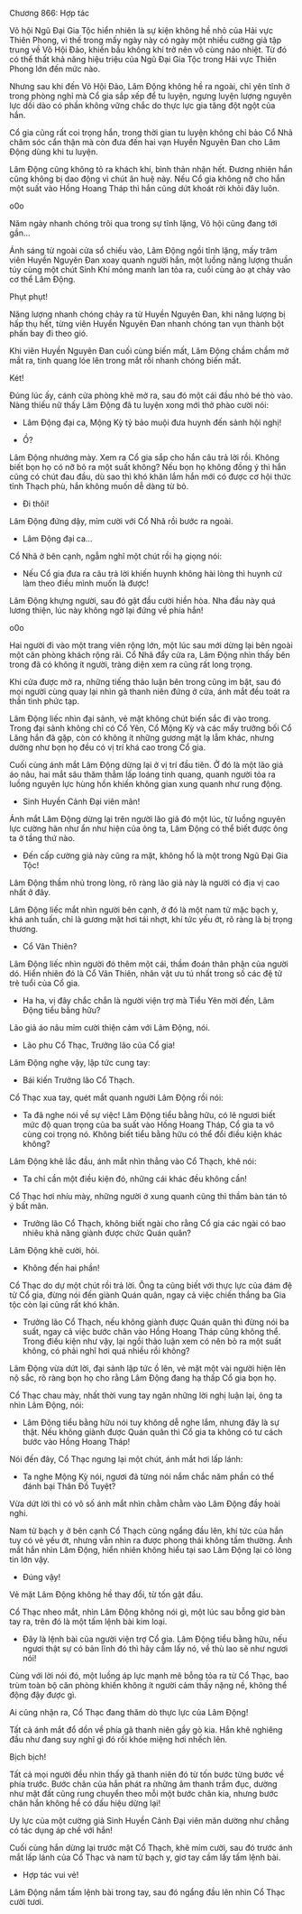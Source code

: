 




Chương 866: Hợp tác


Võ hội Ngũ Đại Gia Tộc hiển nhiên là sự kiện không hề nhỏ của Hải vực Thiên Phong, vì thế trong mấy ngày này có ngày một nhiều cường giả tập trung về Võ Hội Đảo, khiến bầu không khí trở nên vô cùng náo nhiệt. Từ đó có thể thất khả năng hiệu triệu của Ngũ Đại Gia Tộc trong Hải vực Thiên Phong lớn đến mức nào.

Nhưng sau khi đến Võ Hội Đảo, Lâm Động không hề ra ngoài, chỉ yên tĩnh ở trong phòng nghỉ mà Cổ gia sắp xếp để tu luyện, ngưng luyện lượng nguyên lực dồi dào có phần không vững chắc do thực lực gia tăng đột ngột của hắn.

Cổ gia cũng rất coi trọng hắn, trong thời gian tu luyện không chỉ bảo Cổ Nhã chăm sóc cẩn thận mà còn đưa đến hai vạn Huyền Nguyên Đan cho Lâm Động dùng khi tu luyện.

Lâm Động cũng không tỏ ra khách khí, bình thản nhận hết. Đương nhiên hắn cũng không bị dao động vì chút ân huệ này. Nếu Cổ gia không nỡ cho hắn một suất vào Hồng Hoang Tháp thì hắn cũng dứt khoát rời khỏi đây luôn.

o0o

Năm ngày nhanh chóng trôi qua trong sự tĩnh lặng, Võ hội cũng đang tới gần…

Ánh sáng từ ngoài cửa sổ chiếu vào, Lâm Động ngồi tĩnh lặng, mấy trăm viên Huyền Nguyên Đan xoay quanh người hắn, một luồng năng lượng thuần túy cùng một chút Sinh Khí mỏng manh lan tỏa ra, cuối cùng ào ạt chảy vào cơ thể Lâm Động.

Phụt phụt!

Năng lượng nhanh chóng chảy ra từ Huyền Nguyên Đan, khi năng lượng bị hấp thụ hết, từng viên Huyền Nguyên Đan nhanh chóng tan vụn thành bột phấn bay đi theo gió.

Khi viên Huyền Nguyên Đan cuối cùng biến mất, Lâm Động chầm chầm mở mắt ra, tinh quang lóe lên trong mắt rồi nhanh chóng biến mất.

Két!

Đúng lúc ấy, cánh cửa phòng khẽ mở ra, sau đó một cái đầu nhỏ bé thò vào. Nàng thiếu nữ thấy Lâm Động đã tu luyện xong mới thở phào cười nói:

- Lâm Động đại ca, Mộng Kỳ tỷ bảo muội đưa huynh đến sảnh hội nghị!

- Ồ?

Lâm Động nhướng mày. Xem ra Cổ gia sắp cho hắn câu trả lời rồi. Không biết bọn họ có nỡ bỏ ra một suất không? Nếu bọn họ không đồng ý thì hắn cũng có chút đau đầu, dù sao thì khó khăn lắm hắn mới có được cơ hội thức tỉnh Thạch phù, hắn không muốn dễ dàng từ bỏ.

- Đi thôi!

Lâm Động đứng dậy, mỉm cười với Cổ Nhã rồi bước ra ngoài.

- Lâm Động đại ca…

Cổ Nhã ở bên cạnh, ngẫm nghĩ một chút rồi hạ giọng nói:

- Nếu Cổ gia đưa ra câu trả lời khiến huynh không hài lòng thì huynh cứ làm theo điều mình muốn là được!

Lâm Động khựng người, sau đó gật đầu cười hiền hòa. Nha đầu này quá lương thiện, lúc này không ngờ lại đứng về phía hắn!

o0o

Hai người đi vào một trang viên rộng lớn, một lúc sau mới dừng lại bên ngoài một căn phòng khách rộng rãi. Cổ Nhã đẩy cửa ra, Lâm Động nhìn thấy bên trong đã có không ít người, tràng diện xem ra cũng rất long trọng.

Khi cửa được mở ra, những tiếng thảo luận bên trong cũng im bặt, sau đó mọi người cùng quay lại nhìn gã thanh niên đứng ở cửa, ánh mắt đều toát ra thần tình phức tạp.

Lâm Động liếc nhìn đại sảnh, vẻ mặt không chút biến sắc đi vào trong. Trong đại sảnh không chỉ có Cổ Yên, Cổ Mộng Kỳ và các mấy trưởng bối Cổ Lăng hắn đã gặp, còn có không ít những gương mặt lạ lẫm khác, nhưng dường như bọn họ đều có vị trí khá cao trong Cổ gia.

Cuối cùng ánh mắt Lâm Động dừng lại ở vị trí đầu tiên. Ở đó là một lão giả áo nâu, hai mắt sâu thăm thẳm lấp loáng tinh quang, quanh người tỏa ra luồng nguyên lực hùng hồn khiến không gian xung quanh như rung động.

- Sinh Huyền Cảnh Đại viên mãn!

Ánh mắt Lâm Động dừng lại trên người lão giả đó một lúc, từ luồng nguyên lực cường hãn như ẩn như hiện của ông ta, Lâm Động có thể biết được ông ta ở tầng thứ nào.

- Đến cấp cường giả này cũng ra mặt, không hổ là một trong Ngũ Đại Gia Tộc!

Lâm Động thầm nhủ trong lòng, rõ ràng lão giả này là người có địa vị cao nhất ở đây.

Lâm Động liếc mắt nhìn người bên cạnh, ở đó là một nam tử mặc bạch y, khá anh tuấn, chỉ là gương mặt hơi tái nhợt, khí tức yếu ớt, rõ ràng là bị trọng thương.

- Cổ Vân Thiên?

Lâm Động liếc nhìn người đó thêm một cái, thầm đoán thân phận của người dó. Hiển nhiên đó là Cổ Vân Thiên, nhân vật ưu tú nhất trong số các đệ tử trẻ tuổi của Cổ gia.

- Ha ha, vị đây chắc chắn là người viện trợ mà Tiểu Yên mời đến, Lâm Động tiểu bằng hữu?

Lão giả áo nâu mỉm cười thiện cảm với Lâm Động, nói.

- Lão phu Cổ Thạc, Trưởng lão của Cổ gia!

Lâm Động nghe vậy, lập tức cung tay:

- Bái kiến Trưởng lão Cổ Thạch.

Cổ Thạc xua tay, quét mắt quanh người Lâm Động rồi nói:

- Ta đã nghe nói về sự việc! Lâm Động tiểu bằng hữu, có lẽ ngươi biết mức độ quan trọng của ba suất vào Hồng Hoang Tháp, Cổ gia ta vô cùng coi trọng nó. Không biết tiểu bằng hữu có thể đổi điều kiện khác không?

Lâm Động khẽ lắc đầu, ánh mắt nhìn thẳng vào Cổ Thạch, khẽ nói:

- Ta chỉ cần một điều kiện đó, những cái khác đều không cần!

Cổ Thạc hơi nhíu mày, những người ở xung quanh cũng thì thầm bàn tán tỏ ý bất mãn.

- Trưởng lão Cổ Thạch, không biết ngài cho rằng Cổ gia các ngài có bao nhiêu khả năng giành được chức Quán quân?

Lâm Động khẽ cười, hỏi.

- Không đến hai phần!

Cổ Thạc do dự một chút rồi trả lời. Ông ta cũng biết với thực lực của đám đệ tử Cổ gia, đừng nói đến giành Quán quân, ngay cả việc chiến thắng ba Gia tộc còn lại cũng rất khó khăn.

- Trưởng lão Cổ Thạch, nếu không giành được Quán quân thì đừng nói ba suất, ngay cả việc bước chân vào Hồng Hoang Tháp cũng không thể. Trong điều kiện như vậy, lại ngồi thảo luận xem có nên bỏ ra một suất không, có phải nghĩ hơi quá nhiều rồi không?

Lâm Động vừa dứt lời, đại sảnh lập tức ồ lên, vẻ mặt một vài người hiện lên nộ sắc, rõ ràng bọn họ cho rằng Lâm Động đang hạ thấp Cổ gia bọn họ.

Cổ Thạc chau mày, nhất thời vung tay ngăn những lời nghị luận lại, ông ta nhìn Lâm Động, nói:

- Lâm Động tiểu bằng hữu nói tuy không dễ nghe lắm, nhưng đây là sự thật. Nếu không giành được Quán quân thì Cổ gia ta không có tư cách bước vào Hồng Hoang Tháp!

Nói đến đây, Cổ Thạc ngưng lại một chút, ánh mắt hơi lấp lánh:

- Ta nghe Mộng Kỳ nói, ngươi đã từng nói nắm chắc năm phần có thể đánh bại Thân Đồ Tuyệt?

Vừa dứt lời thì có vô số ánh mắt nhìn chằm chằm vào Lâm Động đầy hoài nghi.

Nam tử bạch y ở bên cạnh Cổ Thạch cũng ngẩng đầu lên, khí tức của hắn tuy có vẻ yếu ớt, nhưng vẫn nhìn ra được phong thái không tầm thường. Ánh mắt hắn nhìn Lâm Động, hiển nhiên không hiểu tại sao Lâm Động lại có lòng tin lớn vậy.

- Đúng vậy!

Vẻ mặt Lâm Động không hề thay đổi, từ tốn gật đầu.

Cổ Thạc nheo mắt, nhìn Lâm Động không nói gì, một lúc sau bỗng giơ bàn tay ra, trên đó là một tấm lệnh bài kim loại.

- Đây là lệnh bài của người viện trợ Cổ gia. Lâm Động tiểu bằng hữu, nếu ngươi thật sự có bản lĩnh đó thì hãy cầm lấy nó, về thù lao sẽ như ngươi nói!

Cùng với lời nói đó, một luồng áp lực mạnh mẽ bỗng tỏa ra từ Cổ Thạc, bao trùm toàn bộ căn phòng khiến không ít người cảm thấy nặng nề, không thể động đậy được gì.

Ai cũng nhận ra, Cổ Thạc đang thăm dò thực lực của Lâm Động!

Tất cả ánh mắt đổ dồn về phía gã thanh niên gầy gò kia. Hắn khẽ nghiêng đầu như đang suy nghĩ gì đó rồi khóe miệng hơi nhếch lên.

Bịch bịch!

Tất cả mọi người đều nhìn thấy gã thanh niên đó từ tốn bước từng bước về phía trước. Bước chân của hắn phát ra những âm thanh trầm đục, dường như mặt đất cũng rung chuyển theo mỗi một bước chân kia, nhưng bước chân hắn không hề có dấu hiệu dừng lại!

Uy lực của một cường giả Sinh Huyền Cảnh Đại viên mãn dường như chẳng có tác dụng áp chế với hắn!

Cuối cùng hắn dừng lại trước mặt Cổ Thạch, khẽ mỉm cười, sau đó trước ánh mắt lấp lánh của Cổ Thạc và nam tử bạch y, giơ tay cầm lấy tấm lệnh bài.

- Hợp tác vui vẻ!

Lâm Động nắm tấm lệnh bài trong tay, sau đó ngẩng đầu lên nhìn Cổ Thạc cười tươi.





